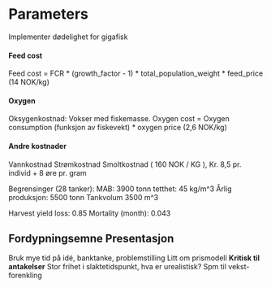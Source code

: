 # Parameters

Implementer dødelighet for gigafisk

#### Feed cost

Feed cost = FCR * (growth_factor - 1) * total_population_weight * feed_price (14
NOK/kg)

#### Oxygen

Oksygenkostnad: Vokser med fiskemasse. Oxygen cost = Oxygen consumption
(funksjon av fiskevekt) * oxygen price (2,6 NOK/kg)

#### Andre kostnader

Vannkostnad Strømkostnad Smoltkostnad ( 160 NOK / KG ), Kr. 8,5 pr. individ + 8
øre pr. gram

Begrensinger (28 tanker): MAB: 3900 tonn tetthet: 45 kg/m^3 Årlig produksjon:
5500 tonn Tankvolum 3500 m^3

Harvest yield loss: 0.85 Mortality (month): 0.043

## Fordypningsemne Presentasjon

Bruk mye tid på idé, banktanke, problemstilling Litt om prismodell **Kritisk til
antakelser** Stor frihet i slaktetidspunkt, hva er urealistisk? Spm til
vekst-forenkling
